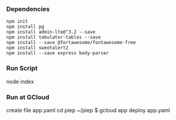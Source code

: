 ### Dependencies
```
npm init
npm install pg
npm install admin-lte@^3.2 --save
npm install tabulator-tables --save
npm install --save @fortawesome/fontawesome-free
npm install sweetalert2
npm install --save express body-parser
```
### Run Script
node index

### Run at GCloud
create file app.yaml
cd piep
~/piep $ gcloud app deploy app.yaml
